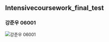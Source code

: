## Intensivecoursework_final_test
### 강준우 06001
![강준우 06001](https://user-images.githubusercontent.com/13538118/56180758-b4922f80-6045-11e9-85f2-715ec0d9bf77.jpg)

